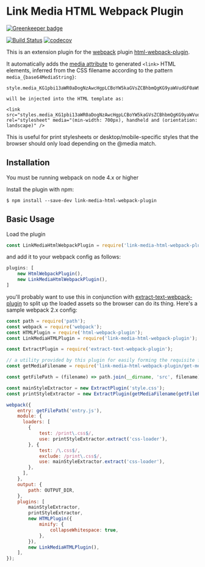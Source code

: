 Link Media HTML Webpack Plugin
==============================

[![Greenkeeper badge](https://badges.greenkeeper.io/yaycmyk/link-media-html-webpack-plugin.svg)](https://greenkeeper.io/)

[![Build Status](https://travis-ci.org/yaycmyk/link-media-html-webpack-plugin.svg?branch=master)](https://travis-ci.org/yaycmyk/link-media-html-webpack-plugin) [![codecov](https://codecov.io/gh/yaycmyk/link-media-html-webpack-plugin/branch/master/graph/badge.svg)](https://codecov.io/gh/yaycmyk/link-media-html-webpack-plugin)


This is an extension plugin for the [webpack](http://webpack.github.io) plugin [html-webpack-plugin](https://github.com/ampedandwired/html-webpack-plugin).

It automatically adds the [media attribute](https://developer.mozilla.org/en-US/docs/Web/HTML/Element/link#Attributes) to generated `<link>` HTML elements, inferred from the CSS filename according to the pattern `media_{base64MediaString}`:

```
style.media_KG1pbi13aWR0aDogNzAwcHgpLCBoYW5kaGVsZCBhbmQgKG9yaWVudGF0aW9uOiBsYW5kc2NhcGUp.css

will be injected into the HTML template as:

<link src="styles.media_KG1pbi13aWR0aDogNzAwcHgpLCBoYW5kaGVsZCBhbmQgKG9yaWVudGF0aW9uOiBsYW5kc2NhcGUp.css" rel="stylesheet" media="(min-width: 700px), handheld and (orientation: landscape)" />
```

This is useful for print stylesheets or desktop/mobile-specific styles that the browser should only load depending on the @media match.

Installation
------------

You must be running webpack on node 4.x or higher

Install the plugin with npm:

```shell
$ npm install --save-dev link-media-html-webpack-plugin
```

Basic Usage
-----------

Load the plugin

```js
const LinkMediaHtmlWebpackPlugin = require('link-media-html-webpack-plugin');
```

and add it to your webpack config as follows:

```js
plugins: [
    new HtmlWebpackPlugin(),
    new LinkMediaHtmlWebpackPlugin(),
]
```

you'll probably want to use this in conjunction with [extract-text-webpack-plugin](https://github.com/webpack-contrib/extract-text-webpack-plugin) to split up the loaded assets so the browser can do its thing. Here's a sample webpack 2.x config:

```js
const path = require('path');
const webpack = require('webpack');
const HTMLPlugin = require('html-webpack-plugin');
const LinkMediaHTMLPlugin = require('link-media-html-webpack-plugin');

const ExtractPlugin = require('extract-text-webpack-plugin');

// a utility provided by this plugin for easily forming the requisite filename syntax
const getMediaFilename = require('link-media-html-webpack-plugin/get-media-filename');

const getFilePath = (filename) => path.join(__dirname, 'src', filename);

const mainStyleExtractor = new ExtractPlugin('style.css');
const printStyleExtractor = new ExtractPlugin(getMediaFilename(getFilePath('style.print.css')));

webpack({
    entry: getFilePath('entry.js'),
    module: {
      loaders: [
        {
            test: /print\.css$/,
            use: printStyleExtractor.extract('css-loader'),
        }, {
            test: /\.css$/,
            exclude: /print\.css$/,
            use: mainStyleExtractor.extract('css-loader'),
        },
      ],
    },
    output: {
        path: OUTPUT_DIR,
    },
    plugins: [
        mainStyleExtractor,
        printStyleExtractor,
        new HTMLPlugin({
            minify: {
                collapseWhitespace: true,
            },
        }),
        new LinkMediaHTMLPlugin(),
    ],
});
```

